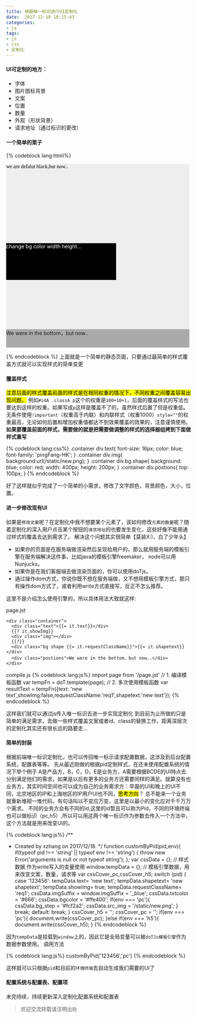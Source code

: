 ```yaml
---
title: 根据唯一标识进行UI定制化
date:  2017-12-19 10:15:43
categories: 
- js
tags: 
- js 
- css 
- 定制化
---
```

#### UI可定制的地方：
* 字体
* 图片图标背景
* 文案
* 位置
* 数量
* 外观（形状背景）
* 请求地址（通过标识的更改）
<!--more-->

#### 一个简单的栗子
{% codeblock lang:html%}
<!DOCTYPE html>
<html lang="en">
<head>
  <meta charset="UTF-8">
  <style>
    .container {position: relative;background: #eee;width: 500px;height: 500px;}
    .container div.text{
      font-size: 14px;
      color: black;
      font-family: 'pingFang-HK';
    }
    .container div.img{
      width: 200px;
      height: 200px;
      background:url(/static/old.png) no-repeat;
    }
    .container div.bg.shape{
      background: black;
      color: #fff;
      width: 300px;
      height: 100px;
    }
    .container div.postions{
      width: 100%;
      height: 50px;
      background: #aaa;
      position: absolute;
      left: 0px;
      bottom: 0px;
      z-index: 1;
    }
  </style>
</head>
<body>
  <div class="container">
    <div class="text">we are defalut black,but now..</div>
    <div class="img"></div>
    <div class="bg shape">change bg color width height...</div>
    <div class="postions">We were in the bottom，but now..</div>
  </div>
</body>
</html>

{% endcodeblock %}
上面就是一个简单的静态页面，只要通过最简单的样式覆盖方式就可以实现样式的简单变更

#### 覆盖样式
<mark>注意后面的样式覆盖前面的样式是在相同权重的情况下，不同权重之间覆盖容易出现问题。</mark>
例如`#idA .classA p`这个的权重是`100+10+1`，后面的覆盖样式的写法也要达到这样的权重。如果写成`p`这样是覆盖不了的，虽然样式后置了但是权重低。无条件使用`!important`（权重高于内联）和内联样式（权重1000）`style=""`的权重最高，无论如何后置和增加权重值都达不到效果覆盖的效果的，注意谨慎使用。
**如果要覆盖前面的样式，需要做的就是把需要做调整的样式的选择器组拷到下面做样式重写**

{% codeblock lang:css%}
.container div.text{
  font-size: 16px;
  color: blue;
  font-family: 'pingFang-HK';
}
.container div.img{
  background:url(/static/new.png);
}
.container div.bg.shape{
  background: blue;
  color: red;
  width: 400px;
  height: 200px;
}
.container div.postions{
  top: 100px;
}
{% endcodeblock %}

好了这样就似乎完成了一个简单的小需求，修改了文字颜色，背景颜色，大小，位置。

#### 进一步修改现有UI
如果是`修改文案`呢？在定制化中我不想要某个元素了，该如何修改`元素的数量`呢？随着定制化的深入用户点击某个按钮的`请求地址`的也要发生变化，这些好像不能用通过样式的覆盖去达到需求了。
解决这个问题其实很简单【莫装X:)，白了少年头】
* 如果你的页面是在服务端做渲染然后呈现给用户的，那么就用服务端的模板引擎在服务端解决这件事，比如java的模板引擎freemaker， node可以用Nunjucks。
* 如果你是在我们客服端去做渲染页面的，你可以使用doTjs。
* 通过操作dom方式，你说你既不想在服务端做，又不想用模板引擎方式，那只有操作dom方式了，或者利用write方式直接写，反正不怎么推荐。

这里不是介绍怎么使用引擎的，所以具体用法大致就这样:

page.jst
```
<div class="container">
  <div class="text">{{= it.text}}</div>
  {{? it.showImg}}
  <div class="img"></div>
  {{?}}
  <div class="bg shape {{= it.requestClassName}}">{{= it.shapetext}}</div>
  <div class="postions">We were in the bottom，but now..</div>
</div>
```
compile.js
{% codeblock lang:js%}
import page from '/page.jst'
// 1. 编译模板函数
var tempFn = doT.template(page);
// 2. 多次使用模板函数
var resultText = tempFn({text: 'new text',showImg:false,requestClassName:'req1',shapetext:'new text'});
{% endcodeblock %}

这样我们就可以通过js传入唯一标识去进一步实现定制化
到目前为止所做的只是简单的满足需求，去做一些样式覆盖文案或者id、class的替换工作，距离深层次的定制化其实还有很长远的路要走...

#### 简单的封装
根据前端唯一标识定制化，也可以传回唯一标示请求配置数据，这涉及到后台配置系统，配置表等等。
先从最近刚做的根据pid定制样式，在还未使用配置系统的情况下举个例子
A是产品方，B，C，D，E是业务方，A需要根据BCDE的UI特点去分别满足他们的需求，如果是以后有更多的业务方还需要同样的满足。就算没有也业务方，其实时间空间也可以成为自己的业务需求方：早晨的UI和晚上的UI不同，北京地区的IP和上海地区的IP用户UI也不同，<mark>思考方向</mark>？
总不能来一个业务就重新堆砌一堆代码，有句话叫以不变应万变，这里是以最小的变化应对千千万万个需求。
不同的业务方会有不同的id,这里的id暂且可以称为Pid，不同的环境终端也可以做标识（pc,h5）,所以可以用这两个唯一标识作为参数去传入一个方法中，这个方法就是用来改变UI的。

{% codeblock lang:js%}
/**
 * Created by xzhang on 2017/12/18.
 */
function customByPid(pid,env){
    if(typeof pid !== 'string' || typeof env !== 'string') {
        throw new Error('arguments is null or not typeof string');
    };
    var cssData = {}; // 样式数据 作为write写入的变量使用
    window.tempData = {}; // 模板引擎数据，用来改变文案，数量，请求等
    var cssCover_pc,cssCover_h5;
    switch (pid) {
        case '123456':
            tempData.text= 'new text';
            tempData.shapetext= 'new shapetext';
            tempData.showImg= true;
            tempData.requestClassName= 'req1';
            cssData.imgSuffix = window.imgSuffix = '_blue';
            cssData.txtcolor = '#666';
            cssData.bgcolor = '#ffe400';
            if(env === 'pc'){
                cssData.bg_step = '#fcf2a2';
                cssData.src_img = '/static/new.png';
            }
            break;
        default:
            break;
    }
    cssCover_h5 = '<style></style>';
    cssCover_pc = '<style></style>';
    if(env === 'pc'){
        document.write(cssCover_pc);
    }else if(env === 'h5'){
        document.write(cssCover_h5);
    }
{% endcodeblock %}

因为`tempData`是挂载到`window`上的，因此它是全局变量可以被`doTJs模板引擎`作为数据参数使用。
调用方法

{% codeblock lang:js%}
customByPid('123456','pc')
{% endcodeblock %}

这样就可以只根据`pid`和目前的`环境终端`去自动生成我们需要的UI了

#### 配置系统与配置表、配置项
未完待续，持续更新深入定制化配置系统和配置表

>欢迎交流转载请注明出处


